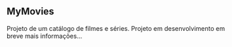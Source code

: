 ## MyMovies

Projeto de um catálogo de filmes e séries.
Projeto em desenvolvimento em breve mais informações...
